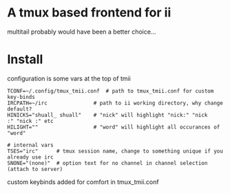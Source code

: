 # A tmux based frontend for ii

multitail probably would have been a better choice...

# Install

configuration is some vars at the top of tmii

    TCONF=~/.config/tmux_tmii.conf  # path to tmux_tmii.conf for custom key-binds
    IRCPATH=~/irc               # path to ii working directory, why change default?
    HINICKS="shuall_ shuall"    # "nick" will highlight "nick:" "nick     :" "nick :" etc
    HILIGHT=""                  # "word" will highlight all occurances of "word"

    # internal vars
    TSES="irc"      # tmux session name, change to something unique if you already use irc
    SNONE="(none)"  # option text for no channel in channel selection (attach to server)

custom keybinds added for comfort in tmux_tmii.conf

